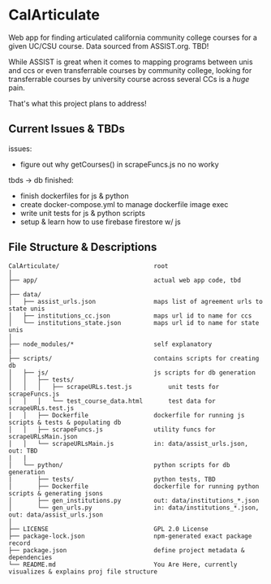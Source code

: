 # CalArticulate

Web app for finding articulated california community college courses for a given UC/CSU course. Data sourced from ASSIST.org. TBD!

While ASSIST is great when it comes to mapping programs between unis and ccs or even transferrable courses by community college, looking for transferrable courses by university course across several CCs is a *huge* pain. 

That's what this project plans to address!

## Current Issues & TBDs
issues:
- figure out why getCourses() in scrapeFuncs.js no no worky

tbds -> db finished:
- finish dockerfiles for js & python
- create docker-compose.yml to manage dockerfile image exec
- write unit tests for js & python scripts
- setup & learn how to use firebase firestore w/ js

## File Structure & Descriptions


```
CalArticulate/                          root
│
├── app/                                actual web app code, tbd
│
├── data/
│   ├── assist_urls.json                maps list of agreement urls to state unis
│   ├── institutions_cc.json            maps url id to name for ccs
│   └── institutions_state.json         maps url id to name for state unis
│
├── node_modules/*                      self explanatory
|
├── scripts/                            contains scripts for creating db
│   ├── js/                             js scripts for db generation
│   │   ├── tests/
│   │   │   ├── scrapeURLs.test.js          unit tests for scrapeFuncs.js
│   │   │   └── test_course_data.html       test data for scrapeURLs.test.js
│   │   ├── Dockerfile                  dockerfile for running js scripts & tests & populating db
│   │   ├── scrapeFuncs.js              utility funcs for scrapeURLsMain.json
│   │   └── scrapeURLsMain.js           in: data/assist_urls.json, out: TBD
|   |
│   └── python/                         python scripts for db generation
|       ├── tests/                      python tests, TBD
│       ├── Dockerfile                  dockerfile for running python scripts & generating jsons
│       ├── gen_institutions.py         out: data/institutions_*.json
│       └── gen_urls.py                 in: data/institutions_*.json, out: data/assist_urls.json
│
├── LICENSE                             GPL 2.0 License
├── package-lock.json                   npm-generated exact package record
├── package.json                        define project metadata & dependencies
└── README.md                           You Are Here, currently visualizes & explains proj file structure
```
